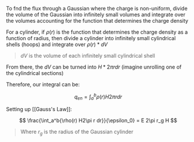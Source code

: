 To fnd the flux through a Gaussian where the charge is non-uniform, divide the volume of the Gaussian into infinitely small volumes and integrate over the volumes accounting for the function that determines the charge density

For a cylinder, if $\rho(r)$ is the function that determines the charge density as a function of radius, then divide a cylinder into infinitely small cylindrical shells (hoops) and integrate over $\rho(r) * dV$ 

> $dV$ is the volume of each infinitely small cylindrical shell

From there, the $dV$ can be turned into $H * 2\pi r dr$ (imagine unrolling one of the cylindrical sections)

Therefore, our integral can be:

$$
q_{en} = \int_a^b{\rho(r) H2\pi r dr}
$$

Setting up [[Gauss's Law]]:

$$
\frac{\int_a^b{\rho(r) H2\pi r dr}}{\epsilon_0} = E 2\pi r_g H
$$

 > Where $r_g$ is the radius of the Gaussian cylinder

  
